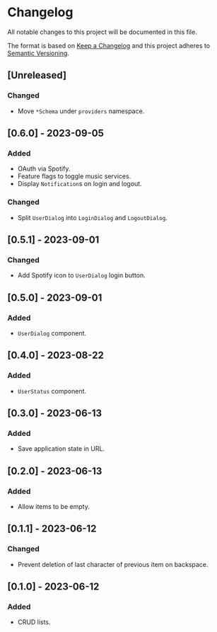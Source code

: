 # Changelog

All notable changes to this project will be documented in this file.

The format is based on [Keep a Changelog](http://keepachangelog.com/)
and this project adheres to [Semantic Versioning](http://semver.org/).

## [Unreleased]

### Changed

- Move `*Schema` under `providers` namespace.

## [0.6.0] - 2023-09-05

### Added

- OAuth via Spotify.
- Feature flags to toggle music services.
- Display `Notification`s on login and logout.

### Changed

- Split `UserDialog` into `LoginDialog` and `LogoutDialog`.

## [0.5.1] - 2023-09-01

### Changed

- Add Spotify icon to `UserDialog` login button.

## [0.5.0] - 2023-09-01

### Added

- `UserDialog` component.

## [0.4.0] - 2023-08-22

### Added

- `UserStatus` component.

## [0.3.0] - 2023-06-13

### Added

- Save application state in URL.

## [0.2.0] - 2023-06-13

### Added

- Allow items to be empty.

## [0.1.1] - 2023-06-12

### Changed

- Prevent deletion of last character of previous item on backspace.

## [0.1.0] - 2023-06-12

### Added

- CRUD lists.
